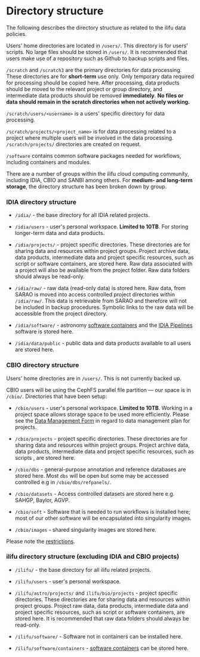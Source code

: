 # Directory structure

The following describes the directory structure as related to the ilifu data policies.

Users' home directories are located in `/users/`. This directory is for users' scripts. No large files should be stored in `/users/`. It is recommended that users make use of a repository such as Github to backup scripts and files.

`/scratch` and `/scratch3` are the primary directories for data processing. These directories are for **short-term** use only. Only temporary data required for processing should be copied here. After processing, data products should be moved to the relevant project or group directory, and intermediate data products should be removed **immediately**. **No files or data should remain in the scratch directories when not actively working.**

`/scratch/users/<username>` is a users' specific directory for data processing.

`/scratch/projects/<project_name>` is for data processing related to a project where multiple users will be involved in the data processing. `/scratch/projects/` directories are created on request.

`/software` contains common software packages needed for workflows, including containers and modules.

There are a number of groups within the ilifu cloud computing community, including IDIA, CBIO and SANBI among others. For **medium- and long-term storage**, the directory structure has been broken down by group.

### IDIA directory structure

* `/idia/` - the base directory for all IDIA related projects.

* `/idia/users` - user's personal workspace. **Limited to 10TB**. For storing longer-term data and data products.

* `/idia/projects/` - project specific directories. These directories are for sharing data and resources within project groups. Project archive data, data products, intermediate data and project specific resources, such as script or software containers, are stored here. Raw data associated with a project will also be available from the project folder. Raw data folders should always be read-only.

* `/idia/raw/` - raw data (read-only data) is stored here. Raw data, from SARAO is moved into access controlled project directories within `/idia/raw/`. This data is retrievable from SARAO and therefore will not be included in backup procedures. Symbolic links to the raw data will be accessible from the project directory.

* `/idia/software/` - astronomy [software containers](tech_docs/software_environments?id=singularity-containers) and the [IDIA Pipelines](https://idia-pipelines.github.io/) software is stored here.

* `/idia/data/public` - public data and data products available to all users are stored here.

### CBIO directory structure

Users' home directories are in `/users/`. This is not currently backed up.

CBIO users will be using the CephFS parallel file partition — our space is in `/cbio/`. Directories that have been setup:
* `/cbio/users` - user's personal workspace. **Limited to 10TB**. Working in a project space allows storage space to be used more efficiently. Please see the [Data Management Form](/bioinformatics/cbio#data-management-plan-for-projects) in regard to data management plan for projects.

* `/cbio/projects` - project specific directories. These directories are for sharing data and resources within project groups. Project archive data, data products, intermediate data and project specific resources, such as scripts , are stored here.

* `/cbio/dbs` - general-purpose annotation and reference databases are stored here. Most `dbs` will be open but some may be accessed controlled e.g in `/cbio/dbs/refpanels/`.

* `/cbio/datasets` - Access controlled datasets are stored here e.g. SAHGP, Baylor, AGVP.

* `/cbio/soft` - Software that is needed to run workflows is installed here; most of our other software will be encapsulated into singularity images.

* `/cbio/images` - shared singularity images are stored here.

Please note the [restrictions](/bioinformatics/cbio#restrictions).

### ilifu directory structure (excluding IDIA and CBIO projects)

* `/ilifu/` - the base directory for all ilifu related projects.

* `/ilifu/users` - user's personal workspace.

* `/ilifu/astro/projects/` and `ilifu/bio/projects` - project specific directories. These directories are for sharing data and resources within project groups. Project raw data, data products, intermediate data and project specific resources, such as script or software containers, are stored here. It is recommended that raw data folders should always be read-only.

* `/ilifu/software/` - Software not in containers can be installed here.

* `/ilifu/software/containers` - [software containers](tech_docs/software_environments?id=singularity-containers) can be stored here.